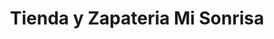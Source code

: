 ---
title: "Tienda y Zapateria Mi Sonrisa"
url: /granada/tienda-y-zapateria-mi-sonrisa/
shop: Kleidung
---